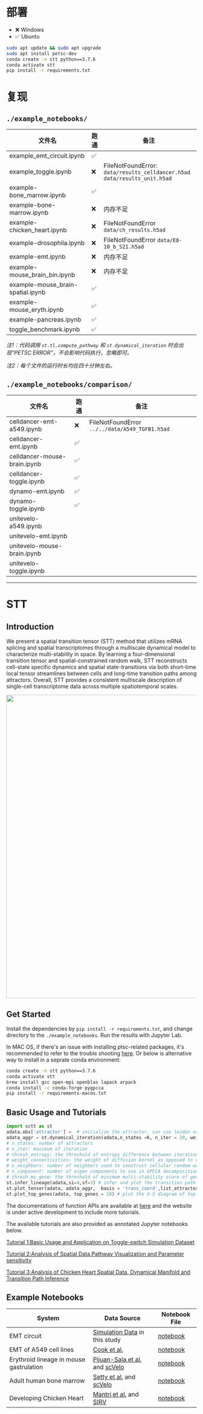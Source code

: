 # 部署

- ❌ Windows
- ✅ Ubuntu
```bash
sudo apt update && sudo apt upgrade
sudo apt install petsc-dev
conda create -n stt python==3.7.6
conda activate stt
pip install -r requirements.txt
```

# 复现

## `./example_notebooks/`

| 文件名                            | 跑通 | 备注                     |
|----------------------------------|--------------|------------------------|
| example_emt_circuit.ipynb        |       ✅       |                           |
| example_toggle.ipynb             |     ❌         |  FileNotFoundError: `data/results_celldancer.h5ad`  `data/results_unit.h5ad`                       |
| example-bone_marrow.ipynb        |      ✅        |    |
| example-bone-marrow.ipynb        |    ❌       | 内存不足 |
| example-chicken_heart.ipynb      |      ❌        | FileNotFoundError `data/ch_results.h5ad`           |
| example-drosophila.ipynb         |      ❌        |   FileNotFoundError `data/E8-10_b_S21.h5ad`                 |
| example-emt.ipynb                |      ❌        |   内存不足  |
| example-mouse_brain_bin.ipynb    |      ❌        | 内存不足  |
| example-mouse_brain-spatial.ipynb|       ✅        |   |
| example-mouse_eryth.ipynb        |     ✅          |    |
| example-pancreas.ipynb           |     ✅         |    |
| toggle_benchmark.ipynb           |     ✅         |    |

*注1：代码调用 `st.tl.compute_pathway` 和 `st.dynamical_iteration` 时会出现“PETSC ERROR”，不会影响代码执行，忽略即可。*

*注2：每个文件的运行时长均在四十分钟左右。*

## `./example_notebooks/comparison/`

| 文件名                          | 跑通 | 备注           |
|---------------------------------|------|----------------|
| celldancer-emt-a549.ipynb       | ❌   | FileNotFoundError `../../data/A549_TGFB1.h5ad` |
| celldancer-emt.ipynb            | ✅   |             |
| celldancer-mouse-brain.ipynb    | ✅   |             |
| celldancer-toggle.ipynb         | ✅   |             |
| dynamo-emt.ipynb                | ✅   |             |
| dynamo-toggle.ipynb             | ✅   |             |
| unitevelo-a549.ipynb            |    |             |
| unitevelo-emt.ipynb             |    |             |
| unitevelo-mouse-brain.ipynb     |    |             |
| unitevelo-toggle.ipynb          |    |             |

---
# STT

## Introduction
We present a spatial transition tensor (STT) method that utilizes mRNA splicing and spatial transcriptomes through a multiscale dynamical model to characterize multi-stability in space. By learning a four-dimensional transition tensor and spatial-constrained random walk, STT reconstructs cell-state specific dynamics and spatial state-transitions via both short-time local tensor streamlines between cells and long-time transition paths among attractors. Overall, STT provides a consistent multiscale description of single-cell transcriptome data across multiple spatiotemporal scales. 


<img src="https://github.com/cliffzhou92/STT/blob/main/img/Picture1.png" width="800">

## Get Started
Install the dependencies by ``pip install -r requirements.txt``, and change directory to the ``./example_notebooks``. Run the results with Jupyter Lab.

In MAC OS, if there's an issue with installing ptsc-related packages, it's recommended to refer to the trouble shooting [here](https://pygpcca.readthedocs.io/en/latest/installation.html). Or below is alternative way to install in a seprate conda environment:

```bash
conda create -n stt python==3.7.6
conda activate stt
brew install gcc open-mpi openblas lapack arpack
conda install -c conda-forge pygpcca
pip install -r requirements-macos.txt
```

## Basic Usage and Tutorials
```python
import sctt as st
adata.obs['attractor'] =  # initialize the attractor, can use leiden or original annotation
adata_aggr = st.dynamical_iteration(adata,n_states =K, n_iter = 20, weight_connectivities = 0.5, n_neighbors = 100, n_components = 20,thresh_ms_gene = 0,thresh_entropy = 0.1)
# n_states: number of attractors
# n_iter: maximum of iteration
# thresh_entropy: the threshold of entropy difference between iterations to halt iteration, default is 0.1
# weight_connectivities: the weight of diffusion kernel as opposed to velocity kernel, default is 0.5
# n_neighbors: number of neighbors used to construct cellular random walk, default is 100
# n_component: number of eigen components to use in GPCCA decomposition, default is 20
# thresh_ms_gene: the threshold of minimum multi-stability score of genes to include when constructing random walk, default is 0
st.infer_lineage(adata,si=4,sf=3) # infer and plot the transition path
st.plot_tensor(adata, adata_aggr,  basis = 'trans_coord',list_attractor = [0,1,2,3]) # plot the transition tensor components
st.plot_top_genes(adata, top_genes = 10) # plot the U-S diagram of top genes with the highest multi-stability score

```
The documentations of function APIs are available at [here](https://stt-doc.readthedocs.io/en/latest/) and the website is under active development to include more tutorials.

The available tutorials are also provided as annotated Jupyter notebooks below.

[Tutorial 1:Basic Usage and Application on Toggle-switch Simulation Dataset](https://github.com/cliffzhou92/STT/blob/release/example_notebooks/example_toggle.ipynb)

[Tutorial 2:Analysis of Spatial Data,Pathway Visualization and Parameter sensitivity](https://github.com/cliffzhou92/STT/blob/release/example_notebooks/example-mouse_brain-spatial.ipynb)

[Tutorial 3:Analysis of Chicken Heart Spatial Data, Dynamical Manifold and Transition Path Inference](https://github.com/cliffzhou92/STT/blob/release/example_notebooks/example-chicken_heart.ipynb)


## Example Notebooks
**System** | **Data Source** | **Notebook File**
------------| -------------- | ------------
EMT circuit | [Simulation Data](https://github.com/cliffzhou92/STT/tree/main/data/emt_sim/Generating_Dataset.ipynb) in this study |[notebook](https://github.com/cliffzhou92/scTT/blob/main/example_notebooks/example_emt_circuit.ipynb)
EMT of A549 cell lines |[Cook et al.](https://www.nature.com/articles/s41467-020-16066-2)|[notebook](https://github.com/cliffzhou92/STT/blob/main/example_notebooks/example-emt.ipynb)
Erythroid lineage in mouse gastrulation |[Pijuan-Sala et al.](https://www.nature.com/articles/s41586-019-0933-9) and [scVelo](https://scvelo.readthedocs.io/scvelo.datasets.gastrulation_erythroid/)|[notebook](https://github.com/cliffzhou92/STT/blob/main/example_notebooks/example-mouse_eryth.ipynb)
Adult human bone marrow | [Setty et al.](https://www.nature.com/articles/s41587-019-0068-4) and [scVelo](https://scvelo.readthedocs.io/scvelo.datasets.bonemarrow/)| [notebook](https://github.com/cliffzhou92/STT/blob/main/example_notebooks/example-bone_marrow.ipynb)
Developing Chicken Heart | [Mantri et al.](https://www.nature.com/articles/s41467-021-21892-z) and [SIRV](https://zenodo.org/record/6798659)| [notebook](https://github.com/cliffzhou92/STT/blob/main/example_notebooks/example-chicken_heart.ipynb)

